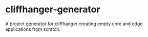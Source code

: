 # cliffhanger-generator
A project generator for cliffhanger creating empty core and edge applications from scratch.
